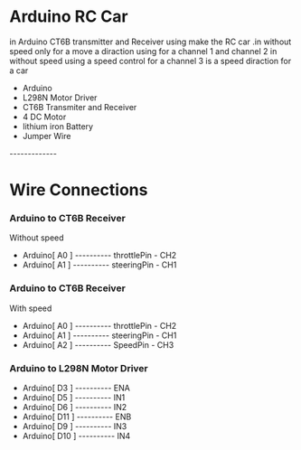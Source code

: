 <h1>Arduino RC Car</h1>

in Arduino CT6B transmitter and Receiver using make the RC car .in without speed only for a move a diraction using for a channel 1 and channel 2 in without speed using a speed control for a channel 3 is a speed diraction for a car

<ul>
<li>Arduino</li> 
<li>L298N Motor Driver</li>
<li>CT6B Transmiter and Receiver</li>
<li>4 DC Motor</li>
<li>lithium iron Battery</li>
<li>Jumper Wire</li>
</ul>


-------------<h1>Wire Connections</h1>


<h3> Arduino to CT6B Receiver </h3>
<p>Without speed</p>
<ul>
  <li>Arduino[ A0 ] ---------- throttlePin - CH2 </li>
  <li>Arduino[ A1 ] ---------- steeringPin - CH1 </li>
</ul>

<h3> Arduino to CT6B   Receiver </h3>
<p>With speed</p>
<ul>
  <li>Arduino[ A0 ] ---------- throttlePin - CH2 </li>
  <li>Arduino[ A1 ] ---------- steeringPin - CH1 </li>
  <li>Arduino[ A2 ] ---------- SpeedPin - CH3 </li>
</ul>

<h3> Arduino to L298N Motor Driver </h3>
<ul>
  <li>Arduino[ D3 ] ---------- ENA </li>
  <li>Arduino[ D5 ] ---------- IN1 </li>
  <li>Arduino[ D6 ] ---------- IN2 </li>
  <li>Arduino[ D11 ] ---------- ENB </li>
  <li>Arduino[ D9 ] ---------- IN3 </li>
  <li>Arduino[ D10   ] ---------- IN4 </li>
</ul>

